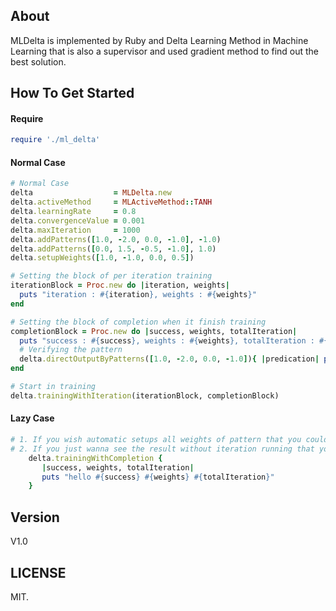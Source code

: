 ## About

MLDelta is implemented by Ruby and Delta Learning Method in Machine Learning that is also a supervisor and used gradient method to find out the best solution.

## How To Get Started

#### Require
``` ruby
require './ml_delta'
```

#### Normal Case
``` ruby
# Normal Case
delta                  = MLDelta.new
delta.activeMethod     = MLActiveMethod::TANH
delta.learningRate     = 0.8
delta.convergenceValue = 0.001
delta.maxIteration     = 1000
delta.addPatterns([1.0, -2.0, 0.0, -1.0], -1.0)
delta.addPatterns([0.0, 1.5, -0.5, -1.0], 1.0)
delta.setupWeights([1.0, -1.0, 0.0, 0.5])

# Setting the block of per iteration training
iterationBlock = Proc.new do |iteration, weights|
  puts "iteration : #{iteration}, weights : #{weights}"
end

# Setting the block of completion when it finish training
completionBlock = Proc.new do |success, weights, totalIteration|
  puts "success : #{success}, weights : #{weights}, totalIteration : #{totalIteration}"
  # Verifying the pattern
  delta.directOutputByPatterns([1.0, -2.0, 0.0, -1.0]){ |predication| puts "predication result is #{predication}" }
end

# Start in training
delta.trainingWithIteration(iterationBlock, completionBlock)
```

#### Lazy Case
``` ruby
# 1. If you wish automatic setups all weights of pattern that you could use delta.randomWeights() to instead of delta.setupWeights().
# 2. If you just wanna see the result without iteration running that you could just use the method as below :
	delta.trainingWithCompletion { 
	   |success, weights, totalIteration| 
	   puts "hello #{success} #{weights} #{totalIteration}" 
	}
```

## Version

V1.0

## LICENSE

MIT.


